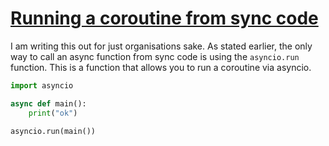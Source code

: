 # [Running a coroutine from sync code](https://docs.python.org/3/library/asyncio-task.html#running-an-asyncio-program)

I am writing this out for just organisations sake. As stated earlier, the only way to call an async function from sync code is using the `asyncio.run` function. This is a function that allows you to run a coroutine via asyncio.

```python
import asyncio

async def main():
	print("ok")

asyncio.run(main())
```
